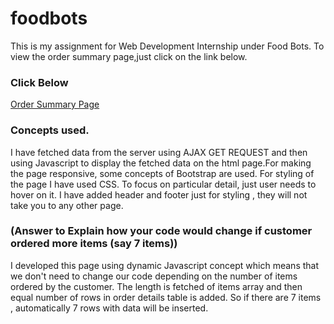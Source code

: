 # foodbots
This is my assignment for Web Development Internship under Food Bots. To view the order summary page,just click on the link below.

### Click Below
[Order Summary Page](https://jagrit29.github.io/foodbots/)

### Concepts used.
I have fetched data from the server using AJAX GET REQUEST and then using Javascript to display the fetched data on the html page.For making the page responsive, some concepts of Bootstrap are used. For styling of the page I have used CSS. To focus on particular detail, just user needs to hover on it. I have added header and footer just for styling , they will not take you to any other page.

### (Answer to Explain how your code would change if customer ordered more items (say 7 items))
I developed this page using dynamic Javascript concept which means that we don't need to change our code depending on the number of items ordered by the customer. The length is fetched of items array and then equal number of rows in order details table is added. So if there are 7 items , automatically 7 rows with data will be inserted.
